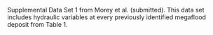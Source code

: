 Supplemental Data Set 1 from Morey et al. (submitted). This data set includes hydraulic variables at every previously identified megaflood deposit from Table 1.
